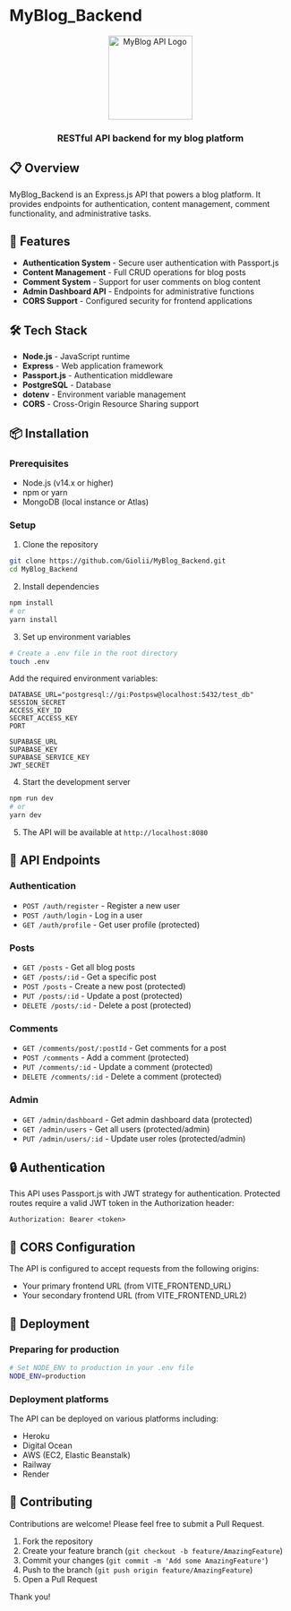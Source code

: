 # MyBlog_Backend

<div align="center">
  <img src="https://via.placeholder.com/150" width="150" alt="MyBlog API Logo">
  <h3>RESTful API backend for my blog platform</h3>
</div>

## 📋 Overview

MyBlog_Backend is an Express.js API that powers a blog platform. It provides endpoints for authentication, content management, comment functionality, and administrative tasks. 
## 🚀 Features

- **Authentication System** - Secure user authentication with Passport.js
- **Content Management** - Full CRUD operations for blog posts
- **Comment System** - Support for user comments on blog content
- **Admin Dashboard API** - Endpoints for administrative functions
- **CORS Support** - Configured security for frontend applications

## 🛠️ Tech Stack

- **Node.js** - JavaScript runtime
- **Express** - Web application framework
- **Passport.js** - Authentication middleware
- **PostgreSQL** - Database
- **dotenv** - Environment variable management
- **CORS** - Cross-Origin Resource Sharing support

## 📦 Installation

### Prerequisites
- Node.js (v14.x or higher)
- npm or yarn
- MongoDB (local instance or Atlas)

### Setup

1. Clone the repository
```bash
git clone https://github.com/Giolii/MyBlog_Backend.git
cd MyBlog_Backend
```

2. Install dependencies
```bash
npm install
# or
yarn install
```

3. Set up environment variables
```bash
# Create a .env file in the root directory
touch .env
```

Add the required environment variables:
```
DATABASE_URL="postgresql://gi:Postpsw@localhost:5432/test_db"
SESSION_SECRET
ACCESS_KEY_ID
SECRET_ACCESS_KEY
PORT

SUPABASE_URL
SUPABASE_KEY
SUPABASE_SERVICE_KEY
JWT_SECRET
```

4. Start the development server
```bash
npm run dev
# or
yarn dev
```

5. The API will be available at `http://localhost:8080`

## 🔌 API Endpoints

### Authentication
- `POST /auth/register` - Register a new user
- `POST /auth/login` - Log in a user
- `GET /auth/profile` - Get user profile (protected)

### Posts
- `GET /posts` - Get all blog posts
- `GET /posts/:id` - Get a specific post
- `POST /posts` - Create a new post (protected)
- `PUT /posts/:id` - Update a post (protected)
- `DELETE /posts/:id` - Delete a post (protected)

### Comments
- `GET /comments/post/:postId` - Get comments for a post
- `POST /comments` - Add a comment (protected)
- `PUT /comments/:id` - Update a comment (protected)
- `DELETE /comments/:id` - Delete a comment (protected)

### Admin
- `GET /admin/dashboard` - Get admin dashboard data (protected)
- `GET /admin/users` - Get all users (protected/admin)
- `PUT /admin/users/:id` - Update user roles (protected/admin)

## 🔒 Authentication

This API uses Passport.js with JWT strategy for authentication. Protected routes require a valid JWT token in the Authorization header:

```
Authorization: Bearer <token>
```

## 🔄 CORS Configuration

The API is configured to accept requests from the following origins:
- Your primary frontend URL (from VITE_FRONTEND_URL)
- Your secondary frontend URL (from VITE_FRONTEND_URL2)

## 🚀 Deployment

### Preparing for production
```bash
# Set NODE_ENV to production in your .env file
NODE_ENV=production
```


### Deployment platforms
The API can be deployed on various platforms including:
- Heroku
- Digital Ocean
- AWS (EC2, Elastic Beanstalk)
- Railway
- Render

## 🤝 Contributing

Contributions are welcome! Please feel free to submit a Pull Request.

1. Fork the repository
2. Create your feature branch (`git checkout -b feature/AmazingFeature`)
3. Commit your changes (`git commit -m 'Add some AmazingFeature'`)
4. Push to the branch (`git push origin feature/AmazingFeature`)
5. Open a Pull Request

Thank you!
